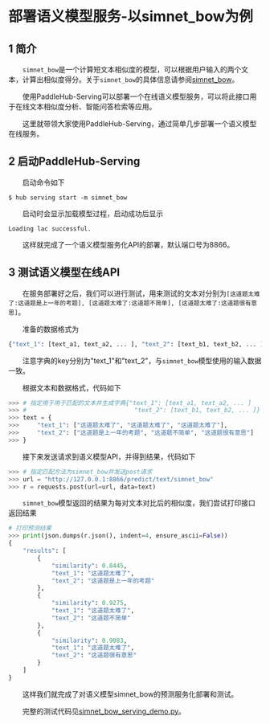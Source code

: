 # 部署语义模型服务-以simnet_bow为例
## 1 简介
&emsp;&emsp;`simnet_bow`是一个计算短文本相似度的模型，可以根据用户输入的两个文本，计算出相似度得分。关于`simnet_bow`的具体信息请参阅[simnet_bow](https://paddlepaddle.org.cn/hubdetail?name=simnet_bow&en_category=SemanticModel)。

&emsp;&emsp;使用PaddleHub-Serving可以部署一个在线语义模型服务，可以将此接口用于在线文本相似度分析、智能问答检索等应用。

&emsp;&emsp;这里就带领大家使用PaddleHub-Serving，通过简单几步部署一个语义模型在线服务。

## 2 启动PaddleHub-Serving
&emsp;&emsp;启动命令如下
```shell
$ hub serving start -m simnet_bow  
```
&emsp;&emsp;启动时会显示加载模型过程，启动成功后显示
```shell
Loading lac successful.
```
&emsp;&emsp;这样就完成了一个语义模型服务化API的部署，默认端口号为8866。

## 3 测试语义模型在线API
&emsp;&emsp;在服务部署好之后，我们可以进行测试，用来测试的文本对分别为`[这道题太难了:这道题是上一年的考题], [这道题太难了:这道题不简单], [这道题太难了:这道题很有意思]`。

&emsp;&emsp;准备的数据格式为
```python
{"text_1": [text_a1, text_a2, ... ], "text_2": [text_b1, text_b2, ... ]}
```
&emsp;&emsp;注意字典的key分别为"text_1"和"text_2"，与`simnet_bow`模型使用的输入数据一致。

&emsp;&emsp;根据文本和数据格式，代码如下
```python
>>> # 指定用于用于匹配的文本并生成字典{"text_1": [text_a1, text_a2, ... ]
>>> #                              "text_2": [text_b1, text_b2, ... ]}
>>> text = {
>>>     "text_1": ["这道题太难了", "这道题太难了", "这道题太难了"],
>>>     "text_2": ["这道题是上一年的考题", "这道题不简单", "这道题很有意思"]
>>> }
```
&emsp;&emsp;接下来发送请求到语义模型API，并得到结果，代码如下
```python
>>> # 指定匹配方法为simnet_bow并发送post请求
>>> url = "http://127.0.0.1:8866/predict/text/simnet_bow"
>>> r = requests.post(url=url, data=text)
```
&emsp;&emsp;`simnet_bow`模型返回的结果为每对文本对比后的相似度，我们尝试打印接口返回结果
```python
# 打印预测结果
>>> print(json.dumps(r.json(), indent=4, ensure_ascii=False))
{
    "results": [
        {
            "similarity": 0.8445,
            "text_1": "这道题太难了",
            "text_2": "这道题是上一年的考题"
        },
        {
            "similarity": 0.9275,
            "text_1": "这道题太难了",
            "text_2": "这道题不简单"
        },
        {
            "similarity": 0.9083,
            "text_1": "这道题太难了",
            "text_2": "这道题很有意思"
        }
    ]
}
```
&emsp;&emsp;这样我们就完成了对语义模型simnet_bow的预测服务化部署和测试。

&emsp;&emsp;完整的测试代码见[simnet_bow_serving_demo.py](./simnet_bow_serving_demo.py)。
